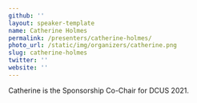 ```yaml
---
github: ''
layout: speaker-template
name: Catherine Holmes
permalink: /presenters/catherine-holmes/
photo_url: /static/img/organizers/catherine.png
slug: catherine-holmes
twitter: ''
website: ''
---
```


Catherine is the Sponsorship Co-Chair for DCUS 2021.
